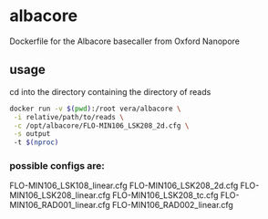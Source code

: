 # albacore
Dockerfile for the Albacore basecaller from Oxford Nanopore

## usage
cd into the directory containing the directory of reads

```bash
docker run -v $(pwd):/root vera/albacore \
 -i relative/path/to/reads \
 -c /opt/albacore/FLO-MIN106_LSK208_2d.cfg \
 -s output
 -t $(nproc)
```

### possible configs are:

FLO-MIN106_LSK108_linear.cfg 
FLO-MIN106_LSK208_2d.cfg 
FLO-MIN106_LSK208_linear.cfg 
FLO-MIN106_LSK208_tc.cfg 
FLO-MIN106_RAD001_linear.cfg 
FLO-MIN106_RAD002_linear.cfg 


